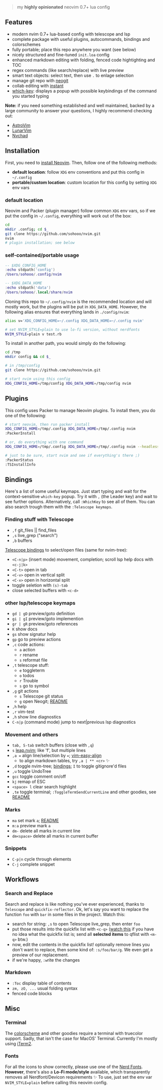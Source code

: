 > my __highly opinionated__ neovim 0.7+ lua config

## Features

- modern nvim 0.7+ lua-based config with telescope and lsp
- complete package with useful plugins, autocommands, bindings and colorschemes
- fully portable; place this repo anywhere you want (see below)
- nicely structured and fine-tuned `init.loa` config
- enhanced markdown editing with folding, fenced code hightighting and TOC
- regex commands (like search/replace) with live preview
- smart text objects: select text, then use `.` to enlage selection
- manage git repo with [neogit](https://github.com/TimUntersberger/neogit)
- collab editing with [instant](https://github.com/jbyuki/instant.nvim)
- [which-key](https://github.com/folke/which-key.nvim): displays a popup with possible keybindings of the command you started typing

__Note:__ if you need something established and well maintained, backed by a large community to answer your questions, I highly recommend checking out:
- [AstroVim](https://astronvim.github.io)
- [LunarVim](https://github.com/ChristianChiarulli/LunarVim)
- [Nvchad](https://nvchad.github.io)


## Installation

First, you need to [install Neovim](https://github.com/neovim/neovim/wiki/Installing-Neovim). Then, follow one of the following methods:
- __default location__: follow `XDG` env conventions and put this config in `~/.config`
- __portable/custom location__: custom location for this config by setting `XDG` env vars

### default location

Neovim and Packer (plugin manager) follow common `XDG` env vars, so if we put the config in `~/.config`, everything will work out of the box:

```bash
cd
mkdir .config; cd $_
git clone https://github.com/sohooo/nvim.git
nvim
# plugin installation; see below
```

### self-contained/portable usage

```lua
-- $XDG_CONFIG_HOME
:echo stdpath('config')
/Users/sohooo/.config/nvim

-- $XDG_DATA_HOME
:echo stdpath('data')
/Users/sohooo/.local/share/nvim
```

Cloning this repo to `~/.config/nvim` is the recommended location and will mostly work, but the plugins will be put in `XDG_DATA_HOME`. However, the following alias ensures that everything lands in `./config/nvim`:

```bash
alias v='XDG_CONFIG_HOME=~/.config XDG_DATA_HOME=~/.config nvim'

# set NVIM_STYLE=plain to use lo-fi version, without nerdfonts
NVIM_STYLE=plain v test.rb
```

To install in another path, you would simply do the following:

```bash
cd /tmp
mkdir config && cd $_

# in /tmp/config
git clone https://github.com/sohooo/nvim.git

# start nvim using this config
XDG_CONFIG_HOME=/tmp/config XDG_DATA_HOME=/tmp/config nvim
```

## Plugins

This config uses Packer to manage Neovim plugins. To install them, you do one of the following:

```bash
# start neovim, then run packer install
XDG_CONFIG_HOME=/tmp/.config XDG_DATA_HOME=/tmp/.config nvim
:PackerInstall

# or, do everything with one command
XDG_CONFIG_HOME=/tmp/.config XDG_DATA_HOME=/tmp/.config nvim --headless -c 'autocmd User PackerComplete quitall' -c 'PackerSync'

# just to be sure, start nvim and see if everything's there ;)
:PackerStatus
:TSInstallInfo
```

## Bindings

Here's a list of some useful keymaps. Just start typing and wait for the context-sensitive `which-key` popup. Try it with `,` (the Leader key) and wait to see further options. Alternatively, call `:WhichKey` to see all of them. You can also search trough them with the `:Telescope keymaps`.

### Finding stuff with Telescope

* `,f` git_files || find_files
* `,s` live_grep ("search")
* `,b` buffers

[Telescope bindings](https://github.com/nvim-telescope/telescope.nvim#mappings) to select/open files (same for nvim-tree):

* `<C-n|p>` (insert mode) movement, completion; scroll lsp help docs with `<c-j|k>`
* `<C-t>`   open in tab
* `<C-v>`   open in vertical split
* `<C-x>`   open in horizontal split
* toggle seletion with `(s)-tab`
* close selected buffers with `<c-d>`


### other lsp/telescope keymaps

* `gd | gD` preview/goto definition
* `gi | gI` preview/goto implemention
* `gr | gR` preview/goto references
* `K`    show docs
* `gs`   show signatur help
* `gp`   go to preview actions
* `,c` code actions:
  * `a`  action
  * `r`  rename
  * `s`  reformat file
* `,t` telescope stuff:
  * `e`  toggleterm
  * `o`  todos
  * `r`  Trouble
  * `s`  go to symbol
* `,g` git actions
  * `s`  Telescope git status
  * `g`  open Neogit; [README](https://github.com/TimUntersberger/neogit)
* `,h` help
* `,r` vim-test
* `,h` show line diagnostics
* `C-n|p` (command mode) jump to next|previous lsp diagnostics


### Movement and others

* `tab, S-tab` switch buffers (close with `,q`)
* `s`       [leap.nvim](https://github.com/ggandor/leap.nvim);  like 'f', but multiple lines
* `,a =`    align line/selection by `=`; [vim-easy-align](https://github.com/junegunn/vim-easy-align)
  * to align markdown tables, try `,a | ** <cr>` :sparkles:
* `,d`      toggle nvim-tree; [bindings](https://github.com/kyazdani42/nvim-tree.lua#keybindings); `I` to toggle gitignore'd files
* `,u`      toggle UndoTree
* `gcc`     toggle comment on/off
* `kj`      remap of ESC
* `<space> l` clear search highlight
* `,te`     toggle terminal; `:ToggleTermSendCurrentLine` and other goodies, see [README](https://github.com/akinsho/toggleterm.nvim)


### Marks
* `ma`        set mark `a`; [README](https://github.com/chentau/marks.nvim)
* `m:a`       preview mark `a`
* `dm-`       delete all marks in current line
* `dm<space>` delete all marks in current buffer


### Snippets

* `C-p|n`  cycle through elements
* `C-j`    complete snippet


## Workflows

### Search and Replace

Search and replace is like nothing you've ever experienced, thanks to `Telescope` and `quickfix-reflector`. Ok, let's say you want to replace the function `foo` with `bar` in some files in the project. Watch this:

- search for string: `,s` to open Telescope live_grep, then enter `foo`
- put those results into the quickfix list with `<c-q>` ([watch this](https://www.youtube.com/watch?v=IoyW8XYGqjM) if you have no idea what the quickfix list is; send all __selected items__ to qflist with `<m-q>` btw.)
- now, edit the contents in the quickfix list! optionally remove lines you don't want to replace, then some kind of: `:s/foo/bar/g`. We even get a preview of our replacement.
- if we're happy, `:w`rite the changes


### Markdown

* `:Toc`  display table of contents
* `zm, zO, ...`  usual folding syntax
*  fenced code blocks


## Misc

### Terminal
The [colorscheme](https://github.com/folke/tokyonight.nvim) and other goodies require a terminal with truecolor support. Sadly, that isn't the case for MacOS' Terminal. Currently I'm mostly using [iTerm2](https://iterm2.com).

### Fonts
For all the icons to show correctly, please use one of the [Nerd Fonts](https://www.nerdfonts.com). __However__, there's also a __Lo-Fi mode/style__ available, which transparently removes all Nerdfont/Devicon requirements :sparkles: To use, just set the env var `NVIM_STYLE=plain` before calling this neovim config.

